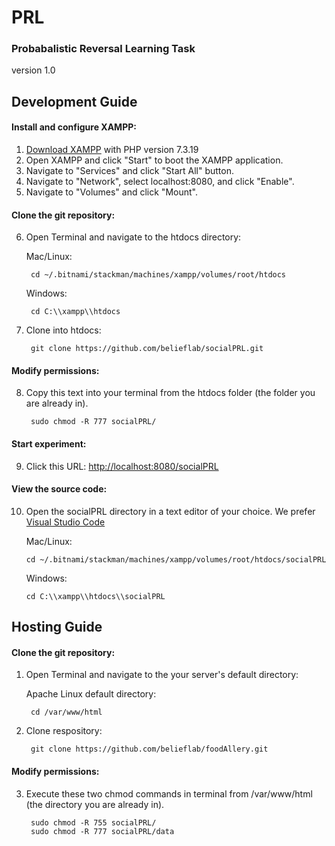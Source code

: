 # PRL
### Probabalistic Reversal Learning Task
version 1.0

## Development Guide

#### Install and configure XAMPP:
1. [Download XAMPP](https://www.apachefriends.org/download.html) with PHP version 7.3.19
2. Open XAMPP and click "Start" to boot the XAMPP application.
3. Navigate to "Services" and click "Start All" button.
4. Navigate to "Network", select localhost:8080, and click "Enable".
5. Navigate to "Volumes" and click "Mount".

#### Clone the git repository:
6. Open Terminal and navigate to the htdocs directory:

    Mac/Linux:

        cd ~/.bitnami/stackman/machines/xampp/volumes/root/htdocs
    Windows:

        cd C:\\xampp\\htdocs

7. Clone into htdocs:

        git clone https://github.com/belieflab/socialPRL.git

#### Modify permissions:
8. Copy this text into your terminal from the htdocs folder (the folder you are already in).

        sudo chmod -R 777 socialPRL/
        
#### Start experiment:     
9. Click this URL: [http://localhost:8080/socialPRL](http://localhost:8080/socialPRL)
      
#### View the source code:  
10. Open the socialPRL directory in a text editor of your choice. We prefer [Visual Studio Code](https://code.visualstudio.com/)

    Mac/Linux:

        cd ~/.bitnami/stackman/machines/xampp/volumes/root/htdocs/socialPRL

    Windows:

        cd C:\\xampp\\htdocs\\socialPRL

## Hosting Guide  

#### Clone the git repository:
1. Open Terminal and navigate to the your server's default directory:

    Apache Linux default directory:

        cd /var/www/html

2. Clone respository:

        git clone https://github.com/belieflab/foodAllery.git

#### Modify permissions:
3. Execute these two chmod commands in terminal from  /var/www/html (the directory you are already in).

        sudo chmod -R 755 socialPRL/
        sudo chmod -R 777 socialPRL/data
        
        
